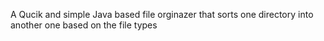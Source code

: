 A Qucik and simple Java based file orginazer that sorts one directory into another one based on the file types
